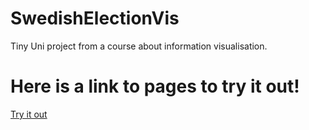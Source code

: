 # SwedishElectionVis
Tiny Uni project from a course about information visualisation.

# Here is a link to pages to try it out!

[Try it out](https://ettlitetlov.github.io/SwedishElectionVis/)